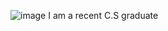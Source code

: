 ![image](https://user-images.githubusercontent.com/76743219/199792073-61811079-6c58-4936-af33-26eb9d0e17ef.png)
I am a recent C.S graduate

